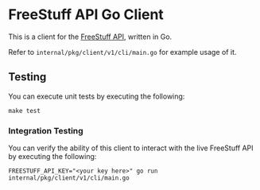 # FreeStuff API Go Client

This is a client for the [FreeStuff API](https://docs.freestuffbot.xyz/), written in Go.

Refer to `internal/pkg/client/v1/cli/main.go` for example usage of it.

## Testing

You can execute unit tests by executing the following:

```
make test
```

### Integration Testing

You can verify the ability of this client to interact with the live FreeStuff API by executing the following:

```
FREESTUFF_API_KEY="<your key here>" go run internal/pkg/client/v1/cli/main.go
```